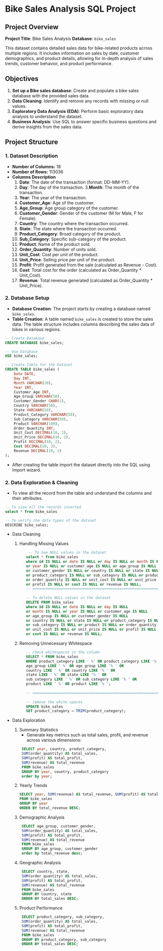 # Bike Sales Analysis SQL Project
## Project Overview

**Project Title**: Bike Sales Analysis 
**Database**: `bike_sales`

This dataset contains detailed sales data for bike-related products across multiple regions. It includes information on sales by date, customer demographics, and product details, allowing for in-depth analysis of sales trends, customer behavior, and product performance.

## Objectives

1. **Set up a Bike sales database**: Create and populate a bike sales database with the provided sales data.
2. **Data Cleaning**: Identify and remove any records with missing or null values.
3. **Exploratory Data Analysis (EDA)**: Perform basic exploratory data analysis to understand the dataset.
4. **Business Analysis**: Use SQL to answer specific business questions and derive insights from the sales data.

## Project Structure

### 1. Dataset Description
- **Number of Columns:** 18
- **Number of Rows:** 113036
- **Columns Description**
    1. **Date**: The date of the transaction (format: DD-MM-YY).
    2. **Day**: The day of the transaction.
    3.**Month**: The month of the transaction.
    4. **Year**: The year of the transaction.
    5. **Customer_Age**: Age of the customer.
    6. **Age_Group**: Age group category of the customer.
    7. **Customer_Gender**: Gender of the customer (M for Male, F for Female).
    8. **Country**: The country where the transaction occurred.
    9. **State**: The state where the transaction occurred.
    10. **Product_Category**: Broad category of the product.
    11. **Sub_Category**: Specific sub-category of the product.
    12. **Product**: Name of the product sold.
    13. **Order_Quantity**: Number of units sold.
    14. **Unit_Cost**: Cost per unit of the product.
    15. **Unit_Price**: Selling price per unit of the product.
    16. **Profit**: Profit generated from the sale (calculated as Revenue - Cost).
    17. **Cost**: Total cost for the order (calculated as Order_Quantity * Unit_Cost).
    18. **Revenue**: Total revenue generated (calculated as Order_Quantity * Unit_Price).
      
### 2. Database Setup

- **Database Creation**: The project starts by creating a database named `bike_sales`.
- **Table Creation**: A table named `bike_sales` is created to store the sales data. The table structure includes columns describing the sales data of bikes in various regions.

```sql
-- Create Database
CREATE DATABASE bike_sales;

-- Use Database
USE bike_sales;

-- Create Table for the Dataset
CREATE TABLE bike_sales (
    Date DATE,
    Day INT,
    Month VARCHAR(20),
    Year INT,
    Customer_Age INT,
    Age_Group VARCHAR(50),
    Customer_Gender CHAR(1),
    Country VARCHAR(50),
    State VARCHAR(50),
    Product_Category VARCHAR(50),
    Sub_Category VARCHAR(50),
    Product VARCHAR(100),
    Order_Quantity INT,
    Unit_Cost DECIMAL(10, 2),
    Unit_Price DECIMAL(10, 2),
    Profit DECIMAL(10, 2),
    Cost DECIMAL(10, 2),
    Revenue DECIMAL(10, 2)
);
```
- After creating the table import the dataset directly into the SQL using import wizard.

### 2. Data Exploration & Cleaning

- To view all the record from the table and understand the columns and their attributes.
```sql
-- To view all the records inserted
select * from bike_sales

-- To verify the data types of the dataset
DESCRIBE bike_sales;
```
- Data Cleaning
  1. Handling Missing Values
     ```sql
         -- To See NULL values in the dataset 
        select * from bike_sales
        where id IS NULL or date IS NULL or day IS NULL or month IS NULL 
        or year IS NULL or customer_age IS NULL or age_group IS NULL
        or customer_gender IS NULL or country IS NULL or state IS NULL
        or product_category IS NULL or sub_category IS NULL or product IS NULL
        or order_quantity IS NULL or unit_cost IS NULL or unit_price IS NULL
        or profit IS NULL or cost IS NULL or revenue IS NULL;
        -- ============================================================================
        
        -- To delete NULL values in the dataset 
        DELETE FROM bike_sales
        where id IS NULL or date IS NULL or day IS NULL 
        or month IS NULL or year IS NULL or customer_age IS NULL
        or age_group IS NULL or customer_gender IS NULL
        or country IS NULL or state IS NULL or product_category IS NULL
        or sub_category IS NULL or product IS NULL or order_quantity IS NULL
        or unit_cost IS NULL or unit_price IS NULL or profit IS NULL
        or cost IS NULL or revenue IS NULL;
        ```
  2. Removing Unnecessary Whitespace
     ```sql
        -- check whitespaces in the column
        SELECT * FROM bike_sales
        WHERE product_category LIKE ' %' OR product_category LIKE '% ' OR
        age_group LIKE ' %' OR age_group LIKE '% ' OR
        country LIKE ' %' OR country LIKE '% ' OR
        state LIKE ' %' OR state LIKE '% ' OR
        sub_category LIKE ' %' OR sub_category LIKE '% ' OR
        product LIKE ' %' OR product LIKE '% ';
        
        -- ============================================================================
        
        -- remove the white spaces
        UPDATE bike_sales
        SET product_category = TRIM(product_category);
     ```

- Data Exploration
    1. Summary Statistics
       - Generate key metrics such as total sales, profit, and revenue across various dimensions:
       ```sql
        SELECT year, country, product_category, 
        SUM(order_quantity) AS total_sales, 
        SUM(profit) AS total_profit, 
        SUM(revenue) AS total_revenue
        FROM bike_sales
        GROUP BY year, country, product_category
        order by year;
        ```
    2. Yearly Trends
        ```sql
       SELECT year, SUM(revenue) AS total_revenue, SUM(profit) AS total_profit
        FROM bike_sales
        GROUP BY year
        ORDER BY total_revenue DESC;
        ```
    4. Demographic Analysis
       ```sql
        SELECT age_group, customer_gender, 
        SUM(order_quantity) AS total_sales, 
        SUM(profit) AS total_profit, 
        SUM(revenue) AS total_revenue
        FROM bike_sales
        GROUP BY age_group, customer_gender
        order by total_revenue desc;
       ```
    5. Geographic Analysis
       ```sql
        SELECT country, state, 
        SUM(order_quantity) AS total_sales, 
        SUM(profit) AS total_profit, 
        SUM(revenue) AS total_revenue
        FROM bike_sales
        GROUP BY country, state
        ORDER BY total_sales DESC;
       ```
    6. Product Performance
       ```sql
        SELECT product_category, sub_category, 
        SUM(order_quantity) AS total_sales, 
        SUM(profit) AS total_profit, 
        SUM(revenue) AS total_revenue
        FROM bike_sales
        GROUP BY product_category, sub_category
        ORDER BY total_sales DESC;
       ```
       


     


